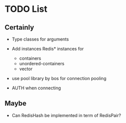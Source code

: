 # TODO List

## Certainly

- Type classes for arguments
- Add instances Redis* instances for
    - containers
    - unordered-containers
    - vector

- use pool library by bos for connection pooling
- AUTH when connecting


## Maybe

- Can RedisHash be implemented in term of RedisPair?
